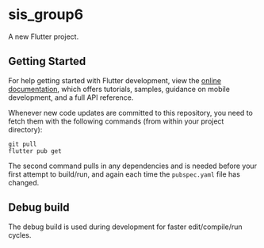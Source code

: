 # sis_group6

A new Flutter project.

## Getting Started

For help getting started with Flutter development, view the
[online documentation](https://docs.flutter.dev/), which offers tutorials,
samples, guidance on mobile development, and a full API reference.

Whenever new code updates are committed to this repository, you need to fetch them with the following commands (from within your project directory):

```
git pull
flutter pub get
```

The second command pulls in any dependencies and is needed before your first attempt to build/run, and again each time the `pubspec.yaml` file has changed.

## Debug build

The debug build is used during development for faster edit/compile/run cycles.
